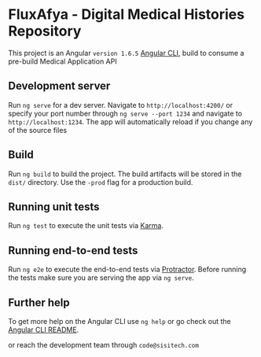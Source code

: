# FluxAfya - Digital Medical Histories Repository

This project is an Angular `version 1.6.5` [Angular CLI](https://github.com/angular/angular-cli),  build to consume a pre-build Medical Application API

## Development server

Run `ng serve` for a dev server. Navigate to `http://localhost:4200/` or specify your port number through `ng serve --port 1234` and navigate to `http://localhost:1234`. The app will automatically reload if you change any of the source files 

## Build

Run `ng build` to build the project. The build artifacts will be stored in the `dist/` directory. Use the `-prod` flag for a production build.

## Running unit tests

Run `ng test` to execute the unit tests via [Karma](https://karma-runner.github.io).

## Running end-to-end tests

Run `ng e2e` to execute the end-to-end tests via [Protractor](http://www.protractortest.org/).
Before running the tests make sure you are serving the app via `ng serve`.

## Further help

To get more help on the Angular CLI use `ng help` or go check out the [Angular CLI README](https://github.com/angular/angular-cli/blob/master/README.md).

or reach the development team through `code@sisitech.com`

